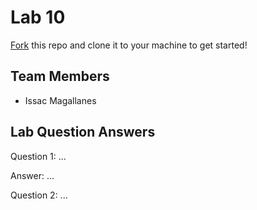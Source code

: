 # Lab 10
[Fork](https://docs.github.com/en/get-started/quickstart/fork-a-repo) this repo and clone it to your machine to get started!

## Team Members
- Issac Magallanes

## Lab Question Answers

Question 1: ...

Answer: ...

Question 2: ...